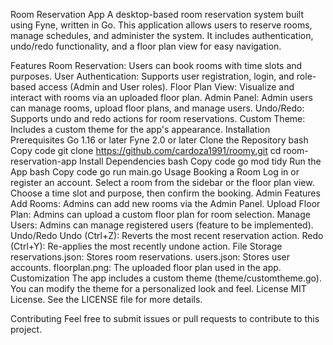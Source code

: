 Room Reservation App
A desktop-based room reservation system built using Fyne, written in Go. This application allows users to reserve rooms, manage schedules, and administer the system. It includes authentication, undo/redo functionality, and a floor plan view for easy navigation.

Features
Room Reservation: Users can book rooms with time slots and purposes.
User Authentication: Supports user registration, login, and role-based access (Admin and User roles).
Floor Plan View: Visualize and interact with rooms via an uploaded floor plan.
Admin Panel: Admin users can manage rooms, upload floor plans, and manage users.
Undo/Redo: Supports undo and redo actions for room reservations.
Custom Theme: Includes a custom theme for the app's appearance.
Installation
Prerequisites
Go 1.16 or later
Fyne 2.0 or later
Clone the Repository
bash
Copy code
git clone https://github.com/cardoza1991/roomy.git
cd room-reservation-app
Install Dependencies
bash
Copy code
go mod tidy
Run the App
bash
Copy code
go run main.go
Usage
Booking a Room
Log in or register an account.
Select a room from the sidebar or the floor plan view.
Choose a time slot and purpose, then confirm the booking.
Admin Features
Add Rooms: Admins can add new rooms via the Admin Panel.
Upload Floor Plan: Admins can upload a custom floor plan for room selection.
Manage Users: Admins can manage registered users (feature to be implemented).
Undo/Redo
Undo (Ctrl+Z): Reverts the most recent reservation action.
Redo (Ctrl+Y): Re-applies the most recently undone action.
File Storage
reservations.json: Stores room reservations.
users.json: Stores user accounts.
floorplan.png: The uploaded floor plan used in the app.
Customization
The app includes a custom theme (theme/customtheme.go). You can modify the theme for a personalized look and feel.
License
MIT License. See the LICENSE file for more details.

Contributing
Feel free to submit issues or pull requests to contribute to this project.
